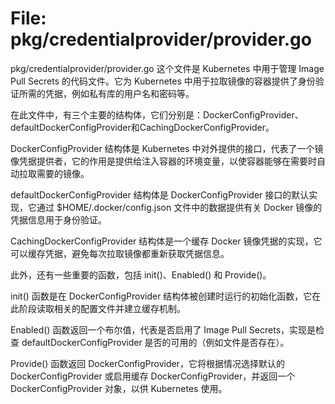 # File: pkg/credentialprovider/provider.go

pkg/credentialprovider/provider.go 这个文件是 Kubernetes 中用于管理 Image Pull Secrets 的代码文件。它为 Kubernetes 中用于拉取镜像的容器提供了身份验证所需的凭据，例如私有库的用户名和密码等。

在此文件中，有三个主要的结构体，它们分别是：DockerConfigProvider、defaultDockerConfigProvider和CachingDockerConfigProvider。

DockerConfigProvider 结构体是 Kubernetes 中对外提供的接口，代表了一个镜像凭据提供者，它的作用是提供给注入容器的环境变量，以使容器能够在需要时自动拉取需要的镜像。

defaultDockerConfigProvider 结构体是 DockerConfigProvider 接口的默认实现，它通过 $HOME/.docker/config.json 文件中的数据提供有关 Docker 镜像的凭据信息用于身份验证。

CachingDockerConfigProvider 结构体是一个缓存 Docker 镜像凭据的实现，它可以缓存凭据，避免每次拉取镜像都重新获取凭据信息。

此外，还有一些重要的函数，包括 init()、Enabled() 和 Provide()。

init() 函数是在 DockerConfigProvider 结构体被创建时运行的初始化函数，它在此阶段读取相关的配置文件并建立缓存机制。

Enabled() 函数返回一个布尔值，代表是否启用了 Image Pull Secrets，实现是检查 defaultDockerConfigProvider 是否的可用的（例如文件是否存在）。

Provide() 函数返回 DockerConfigProvider，它将根据情况选择默认的 DockerConfigProvider 或启用缓存 DockerConfigProvider，并返回一个 DockerConfigProvider 对象，以供 Kubernetes 使用。

